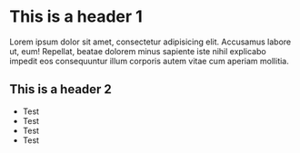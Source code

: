<!DOCTYPE html>
<html lang="en-us">

<body>

  <h1>This is a header 1</h1>

  <p>Lorem ipsum dolor sit amet, consectetur adipisicing elit. Accusamus labore ut, eum! Repellat, beatae dolorem minus
    sapiente iste nihil explicabo impedit eos consequuntur illum corporis autem vitae cum aperiam mollitia.</p>

  <h2>This is a header 2</h2>

  <ul>
    <li>Test</li>
    <li>Test</li>
    <li>Test</li>
    <li>Test</li>
  </ul>

</body>

</html>

